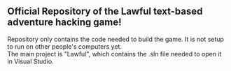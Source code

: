 ## Official Repository of the Lawful text-based adventure hacking game!

Repository only contains the code needed to build the game. It is not setup to run on other people's computers yet.  
The main project is "Lawful", which contains the .sln file needed to open it in Visual Studio.
